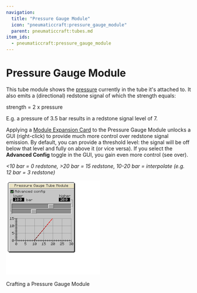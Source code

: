 ```yaml
---
navigation:
  title: "Pressure Gauge Module"
  icon: "pneumaticcraft:pressure_gauge_module"
  parent: pneumaticcraft:tubes.md
item_ids:
  - pneumaticcraft:pressure_gauge_module
---
```


# Pressure Gauge Module

This tube module shows the [pressure](../pressure.md) currently in the tube it's attached to. It also emits a (directional) <Color hex="#f00">redstone signal</Color> of which the strength equals:

<Color hex="#272">  strength = 2 x pressure</Color>

E.g. a pressure of 3.5 bar results in a redstone signal level of 7.

<ItemImage id="pneumaticcraft:module_expansion_card" />

Applying a [Module Expansion Card](./module_expansion_card.md) to the Pressure Gauge Module unlocks a GUI (right-click) to provide much more control over <Color hex="#f00">redstone signal</Color> emission. By default, you can provide a threshold level: the signal will be off below that level and fully on above it (or vice versa). If you select the **Advanced Config** toggle in the GUI, you gain even more control (see over).

<a name="img"></a>
*<10 bar = 0 redstone, >20 bar = 15 redstone, 10-20 bar = interpolate (e.g. 12 bar = 3 redstone)*

![](pressure_gauge_gui.png)

Crafting a Pressure Gauge Module

<Recipe id="pneumaticcraft:pressure_gauge_module" />

